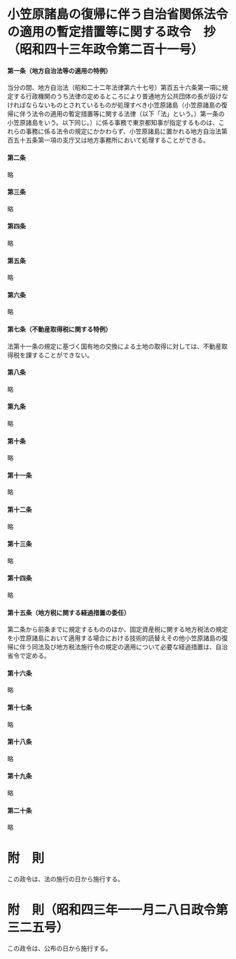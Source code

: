 # 小笠原諸島の復帰に伴う自治省関係法令の適用の暫定措置等に関する政令　抄（昭和四十三年政令第二百十一号）
#### 第一条（地方自治法等の適用の特例）
当分の間、地方自治法（昭和二十二年法律第六十七号）第百五十六条第一項に規定する行政機関のうち法律の定めるところにより普通地方公共団体の長が設けなければならないものとされているものが処理すべき小笠原諸島（小笠原諸島の復帰に伴う法令の適用の暫定措置等に関する法律（以下「法」という。）第一条の小笠原諸島をいう。以下同じ。）に係る事務で東京都知事が指定するものは、これらの事務に係る法令の規定にかかわらず、小笠原諸島に置かれる地方自治法第百五十五条第一項の支庁又は地方事務所において処理することができる。
#### 第二条
略
#### 第三条
略
#### 第四条
略
#### 第五条
略
#### 第六条
略
#### 第七条（不動産取得税に関する特例）
法第十一条の規定に基づく国有地の交換による土地の取得に対しては、不動産取得税を課することができない。
#### 第八条
略
#### 第九条
略
#### 第十条
略
#### 第十一条
略
#### 第十二条
略
#### 第十三条
略
#### 第十四条
略
#### 第十五条（地方税に関する経過措置の委任）
第二条から前条までに規定するもののほか、固定資産税に関する地方税法の規定を小笠原諸島において適用する場合における技術的読替えその他小笠原諸島の復帰に伴う同法及び地方税法施行令の規定の適用について必要な経過措置は、自治省令で定める。
#### 第十六条
略
#### 第十七条
略
#### 第十八条
略
#### 第十九条
略
#### 第二十条
略
# 附　則
この政令は、法の施行の日から施行する。
# 附　則（昭和四三年一一月二八日政令第三二五号）
この政令は、公布の日から施行する。
